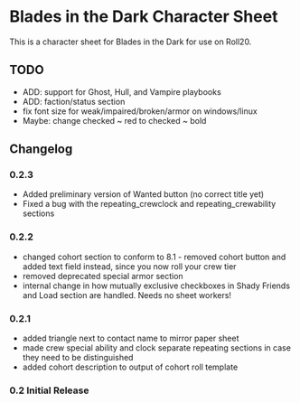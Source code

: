 # Blades in the Dark Character Sheet

This is a character sheet for Blades in the Dark for use on Roll20.

## TODO
* ADD: support for Ghost, Hull, and Vampire playbooks
* ADD: faction/status section
* fix font size for weak/impaired/broken/armor on windows/linux
* Maybe: change checked ~ red to checked ~ bold

## Changelog

### 0.2.3
* Added preliminary version of Wanted button (no correct title yet)
* Fixed a bug with the repeating\_crewclock and repeating\_crewability sections

### 0.2.2
* changed cohort section to conform to 8.1 - removed cohort button and added text field instead, since you now roll your crew tier
* removed deprecated special armor section
* internal change in how mutually exclusive checkboxes in Shady Friends and Load section are handled. Needs no sheet workers!

### 0.2.1
* added triangle next to contact name to mirror paper sheet
* made crew special ability and clock separate repeating sections in case they need to be distinguished
* added cohort description to output of cohort roll template

### 0.2 Initial Release